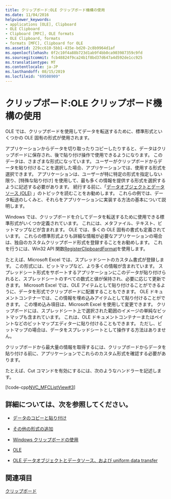 ```yaml
---
title: クリップボード:OLE クリップボード機構の使用
ms.date: 11/04/2016
helpviewer_keywords:
- applications [OLE], Clipboard
- OLE Clipboard
- Clipboard [MFC], OLE formats
- OLE Clipboard, formats
- formats [MFC], Clipboard for OLE
ms.assetid: 229cc610-5bb1-435e-bd20-2c8b9964d1af
ms.openlocfilehash: 0f2c10f4a88b723d1ab9f4bb0ca903987359c9fd
ms.sourcegitcommit: fcb48824f9ca24b1f8bd37d647a4d592de1cc925
ms.translationtype: MT
ms.contentlocale: ja-JP
ms.lasthandoff: 08/15/2019
ms.locfileid: "69508909"
---
```

# <a name="clipboard-using-the-ole-clipboard-mechanism"></a>クリップボード:OLE クリップボード機構の使用

OLE では、クリップボードを使用してデータを転送するために、標準形式といくつかの OLE 固有の形式が使用されます。

アプリケーションからデータを切り取ったりコピーしたりすると、データはクリップボードに保存され、後で貼り付け操作で使用できるようになります。 このデータは、さまざまな形式になっています。 ユーザーがクリップボードからデータを貼り付けることを選択した場合、アプリケーションでは、使用する形式を選択できます。 アプリケーションは、ユーザーが特に特定の形式を指定しない限り、[特殊な貼り付け] を使用して、最も多くの情報を提供する形式を選択するように記述する必要があります。 続行する前に、「[データオブジェクトとデータソース (OLE)](../mfc/data-objects-and-data-sources-ole.md) 」のトピックを読むことをお勧めします。 これらの例では、データ転送のしくみと、それらをアプリケーションに実装する方法の基本について説明します。

Windows では、クリップボードを介してデータを転送するために使用できる標準形式がいくつか定義されています。 これには、メタファイル、テキスト、ビットマップなどが含まれます。 OLE では、多くの OLE 固有の書式も定義されています。 これらの標準形式よりも詳細な情報が必要なアプリケーションの場合は、独自のカスタムクリップボード形式を登録することをお勧めします。 これを行うには、Win32 API 関数[RegisterClipboardFormat](/windows/win32/api/winuser/nf-winuser-registerclipboardformatw)を使用します。

たとえば、Microsoft Excel では、スプレッドシートのカスタム書式が登録します。 この形式には、ビットマップなど、より多くの情報が含まれています。 スプレッドシート形式をサポートするアプリケーションにこのデータが貼り付けられると、スプレッドシートのすべての数式と値が保持され、必要に応じて更新できます。 Microsoft Excel では、OLE アイテムとして貼り付けることができるように、データを形式でクリップボードに配置することもできます。 OLE ドキュメントコンテナーでは、この情報を埋め込みアイテムとして貼り付けることができます。 この埋め込み項目は、Microsoft Excel を使用して変更できます。 クリップボードには、スプレッドシート上で選択された範囲のイメージの単純なビットマップも含まれています。 これは、OLE ドキュメントコンテナーまたはペイントなどのビットマップエディターに貼り付けることもできます。 ただし、ビットマップの場合は、データをスプレッドシートとして操作する方法はありません。

クリップボードから最大量の情報を取得するには、クリップボードからデータを貼り付ける前に、アプリケーションでこれらのカスタム形式を確認する必要があります。

たとえば、Cut コマンドを有効にするには、次のようなハンドラーを記述します。

[!code-cpp[NVC_MFCListView#3](../atl/reference/codesnippet/cpp/clipboard-using-the-ole-clipboard-mechanism_1.cpp)]

## <a name="what-do-you-want-to-know-more-about"></a>詳細については、次を参照してください。

- [データのコピーと貼り付け](../mfc/clipboard-copying-and-pasting-data.md)

- [その他の形式の追加](../mfc/clipboard-adding-other-formats.md)

- [Windows クリップボードの使用](../mfc/clipboard-using-the-windows-clipboard.md)

- [OLE](../mfc/ole-background.md)

- [OLE データオブジェクトとデータソース、および uniform data transfer](../mfc/data-objects-and-data-sources-ole.md)

## <a name="see-also"></a>関連項目

[クリップボード](../mfc/clipboard.md)
